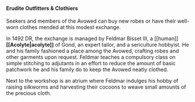 #### Erudite Outfitters & Clothiers

Seekers and members of the Avowed can buy new robes or have their well-worn clothes mended at this modest exchange.

In 1492 DR, the exchange is managed by Feldmar Bisset III, a [[human]] **[[Acolyte|acolyte]]** of Gond, an expert tailor, and a sericulture hobbyist. He and his family fashioned a place among the Avowed, crafting robes and other garments upon request. Feldmar teaches a compulsory class on simple stitching to adjutants in an effort to reduce the amount of basic patchwork he and his family do to keep the Avowed neatly clothed.

Next to the workshop is an atrium where Feldmar indulges his hobby of raising silkworms and harvesting their cocoons to weave small amounts of the precious cloth.